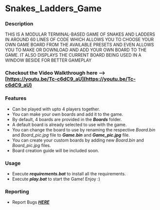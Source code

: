 # Snakes_Ladders_Game

### Description

THIS IS A MODULAR TERMINAL-BASED GAME OF SNAKES AND LADDERS IN AROUND 60
LINES OF CODE WHICH ALLOWS YOU TO CHOOSE YOUR OWN GAME BOARD FROM THE AVAILABLE
PRESETS AND EVEN ALLOWS YOU TO MAKE OR DOWNLOAD AND ADD YOUR OWN BOARD TO THE GAME.
IT ALSO DISPLAYS THE CURRENT BOARD BEING USED IN A WINDOW BESIDE FOR BETTER GAMEPLAY

### Checkout the Video Walkthrough here --> [https://youtu.be/Tc-c6dC9_aU](https://youtu.be/Tc-c6dC9_aU)

### Features

- Can be played with upto 4 players together.
- You can make your own boards and add it to the game.
- By default, 4 boards are provided in the ***Boards*** folder.
- A default board is already selected to use with the game.
- You can change the board to use by renaming the respective *Board.bin* and *Board_pic.jpg* file to ***Game.bin*** and ***Game_pic.jpg*** file.
- You can create your custom boards by adding new *Board.bin* and *Board_pic.jpg* files.
- Board creation guide will be included soon.

### Usage

- Execute ***requirements.bat*** to install all the requirements.
- Execute ***play.bat*** to start the Game! Enjoy :)


### Reporting

- Report Bugs [***HERE***](https://github.com/7Ragnarok7/Snakes_Ladders_Game/issues)
